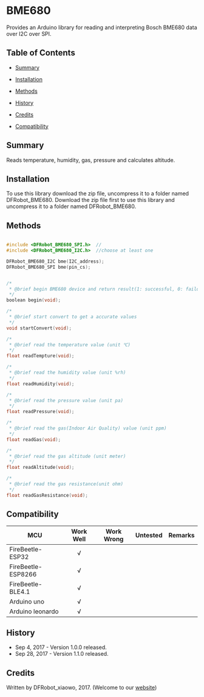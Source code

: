 # BME680
Provides an Arduino library for reading and interpreting Bosch BME680 data over I2C over SPI.

## Table of Contents

* [Summary](#summary)
* [Installation](#installation)
* [Methods](#methods)

* [History](#history)
* [Credits](#credits)
* [Compatibility](#compatibility)
<snippet>
<content>

## Summary

Reads temperature, humidity, gas, pressure and calculates altitude.

## Installation

To use this library download the zip file, uncompress it to a folder named DFRobot_BME680. 
Download the zip file first to use this library and uncompress it to a folder named DFRobot_BME680. 

## Methods

```C++

#include <DFRobot_BME680_SPI.h>  //
#include <DFRobot_BME680_I2C.h>  //choose at least one

DFRobot_BME680_I2C bme(I2C_address);
DFRobot_BME680_SPI bme(pin_cs);


/*
 * @brief begin BME680 device and return result(1: successful, 0: faild)
 */
boolean begin(void);

/*
 * @brief start convert to get a accurate values
 */
void startConvert(void);

/*
 * @brief read the temperature value (unit ℃)
 */
float readTempture(void);

/*
 * @brief read the humidity value (unit %rh)
 */
float readHumidity(void);

/*
 * @brief read the pressure value (unit pa)
 */
float readPressure(void);

/*
 * @brief read the gas(Indoor Air Quality) value (unit ppm)
 */
float readGas(void);

/*
 * @brief read the gas altitude (unit meter)
 */
float readAltitude(void);

/*
 * @brief read the gas resistance(unit ohm)
 */
float readGasResistance(void);

```

## Compatibility

MCU                | Work Well | Work Wrong | Untested  | Remarks
------------------ | :----------: | :----------: | :---------: | -----
FireBeetle-ESP32  |      √       |             |            | 
FireBeetle-ESP8266  |      √       |             |            | 
FireBeetle-BLE4.1 |        √     |             |            |
Arduino uno |        √     |             |            | 
Arduino leonardo |        √     |             |            | 

## History

- Sep 4, 2017 - Version 1.0.0 released.
- Sep 28, 2017 - Version 1.1.0 released.

## Credits

Written by DFRobot_xiaowo, 2017. (Welcome to our [website](https://www.dfrobot.com/))
